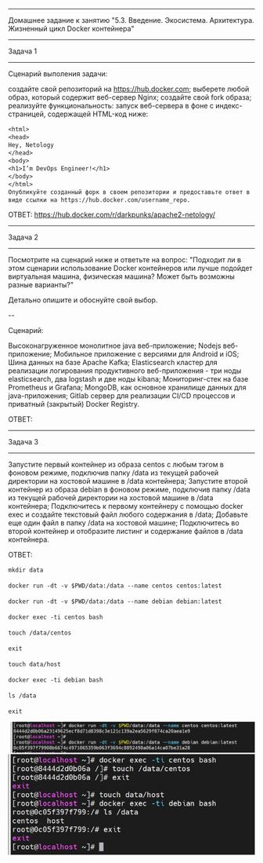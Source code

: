 __________________________________________________________________________
Домашнее задание к занятию "5.3. Введение. Экосистема. Архитектура. Жизненный цикл Docker контейнера"
__________________________________________________________________________

Задача 1
__________________________________________________________________________
Сценарий выполения задачи:

создайте свой репозиторий на https://hub.docker.com;
выберете любой образ, который содержит веб-сервер Nginx;
создайте свой fork образа;
реализуйте функциональность: запуск веб-сервера в фоне с индекс-страницей, содержащей HTML-код ниже:
```
<html>
<head>
Hey, Netology
</head>
<body>
<h1>I’m DevOps Engineer!</h1>
</body>
</html>
Опубликуйте созданный форк в своем репозитории и предоставьте ответ в виде ссылки на https://hub.docker.com/username_repo.
```

ОТВЕТ:  https://hub.docker.com/r/darkpunks/apache2-netology/


__________________________________________________________________________
Задача 2
__________________________________________________________________________

Посмотрите на сценарий ниже и ответьте на вопрос: "Подходит ли в этом сценарии использование Docker контейнеров или лучше подойдет виртуальная машина, физическая машина? Может быть возможны разные варианты?"

Детально опишите и обоснуйте свой выбор.

--

Сценарий:

Высоконагруженное монолитное java веб-приложение;
Nodejs веб-приложение;
Мобильное приложение c версиями для Android и iOS;
Шина данных на базе Apache Kafka;
Elasticsearch кластер для реализации логирования продуктивного веб-приложения - три ноды elasticsearch, два logstash и две ноды kibana;
Мониторинг-стек на базе Prometheus и Grafana;
MongoDB, как основное хранилище данных для java-приложения;
Gitlab сервер для реализации CI/CD процессов и приватный (закрытый) Docker Registry.

ОТВЕТ:

__________________________________________________________________________
Задача 3
__________________________________________________________________________
Запустите первый контейнер из образа centos c любым тэгом в фоновом режиме, подключив папку /data из текущей рабочей директории на хостовой машине в /data контейнера;
Запустите второй контейнер из образа debian в фоновом режиме, подключив папку /data из текущей рабочей директории на хостовой машине в /data контейнера;
Подключитесь к первому контейнеру с помощью docker exec и создайте текстовый файл любого содержания в /data;
Добавьте еще один файл в папку /data на хостовой машине;
Подключитесь во второй контейнер и отобразите листинг и содержание файлов в /data контейнера.


ОТВЕТ:
```
mkdir data

docker run -dt -v $PWD/data:/data --name centos centos:latest

docker run -dt -v $PWD/data:/data --name debian debian:latest

docker exec -ti centos bash

touch /data/centos

exit

touch data/host

docker exec -ti debian bash

ls /data

exit
```

<img width="700" alt="2" src="https://github.com/Darkpunks/netologyProject/blob/main/second%20part/5.3/5.3.2.jpg">


<img width="700" alt="2" src="https://github.com/Darkpunks/netologyProject/blob/main/second%20part/5.3/5.3.1.jpg">

